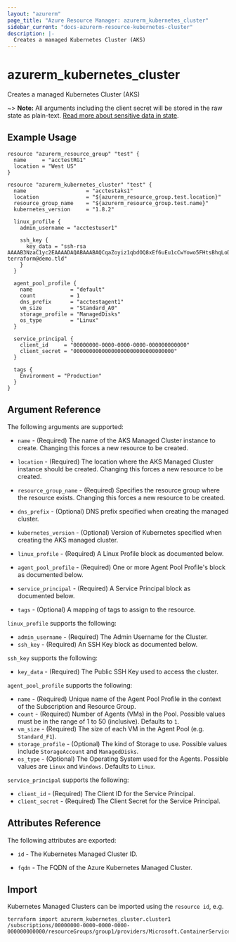 ```yaml
---
layout: "azurerm"
page_title: "Azure Resource Manager: azurerm_kubernetes_cluster"
sidebar_current: "docs-azurerm-resource-kubernetes-cluster"
description: |-
  Creates a managed Kubernetes Cluster (AKS)
---
```


# azurerm_kubernetes_cluster

Creates a managed Kubernetes Cluster (AKS)

~> **Note:** All arguments including the client secret will be stored in the raw state as plain-text.
[Read more about sensitive data in state](/docs/state/sensitive-data.html).


## Example Usage

```hcl
resource "azurerm_resource_group" "test" {
  name     = "acctestRG1"
  location = "West US"
}

resource "azurerm_kubernetes_cluster" "test" {
  name                   = "acctestaks1"
  location               = "${azurerm_resource_group.test.location}"
  resource_group_name    = "${azurerm_resource_group.test.name}"
  kubernetes_version     = "1.8.2"

  linux_profile {
    admin_username = "acctestuser1"

    ssh_key {
      key_data = "ssh-rsa AAAAB3NzaC1yc2EAAAADAQABAAABAQCqaZoyiz1qbdOQ8xEf6uEu1cCwYowo5FHtsBhqLoDnnp7KUTEBN+L2NxRIfQ781rxV6Iq5jSav6b2Q8z5KiseOlvKA/RF2wqU0UPYqQviQhLmW6THTpmrv/YkUCuzxDpsH7DUDhZcwySLKVVe0Qm3+5N2Ta6UYH3lsDf9R9wTP2K/+vAnflKebuypNlmocIvakFWoZda18FOmsOoIVXQ8HWFNCuw9ZCunMSN62QGamCe3dL5cXlkgHYv7ekJE15IA9aOJcM7e90oeTqo+7HTcWfdu0qQqPWY5ujyMw/llas8tsXY85LFqRnr3gJ02bAscjc477+X+j/gkpFoN1QEmt terraform@demo.tld"
    }
  }

  agent_pool_profile {
    name            = "default"
    count           = 1
    dns_prefix      = "acctestagent1"
    vm_size         = "Standard_A0"
    storage_profile = "ManagedDisks"
    os_type         = "Linux"
  }

  service_principal {
    client_id     = "00000000-0000-0000-0000-000000000000"
    client_secret = "00000000000000000000000000000000"
  }

  tags {
    Environment = "Production"
  }
}
```

## Argument Reference

The following arguments are supported:

* `name` - (Required) The name of the AKS Managed Cluster instance to create. Changing this forces a new resource to be created.

* `location` - (Required) The location where the AKS Managed Cluster instance should be created. Changing this forces a new resource to be created.

* `resource_group_name` - (Required) Specifies the resource group where the resource exists. Changing this forces a new resource to be created.

* `dns_prefix` - (Optional) DNS prefix specified when creating the managed cluster.

* `kubernetes_version` - (Optional) Version of Kubernetes specified when creating the AKS managed cluster.

* `linux_profile` - (Required) A Linux Profile block as documented below.

* `agent_pool_profile` - (Required) One or more Agent Pool Profile's block as documented below.

* `service_principal` - (Required) A Service Principal block as documented below.

* `tags` - (Optional) A mapping of tags to assign to the resource.

`linux_profile` supports the following:

* `admin_username` - (Required) The Admin Username for the Cluster.
* `ssh_key` - (Required) An SSH Key block as documented below.

`ssh_key` supports the following:

* `key_data` - (Required) The Public SSH Key used to access the cluster.

`agent_pool_profile` supports the following:

* `name` - (Required) Unique name of the Agent Pool Profile in the context of the Subscription and Resource Group.
* `count` - (Required) Number of Agents (VMs) in the Pool. Possible values must be in the range of 1 to 50 (inclusive). Defaults to `1`.
* `vm_size` - (Required) The size of each VM in the Agent Pool (e.g. `Standard_F1`).
* `storage_profile` - (Optional) The kind of Storage to use. Possible values include `StorageAccount` and `ManagedDisks`.
* `os_type` - (Optional) The Operating System used for the Agents. Possible values are `Linux` and `Windows`. Defaults to `Linux`.

`service_principal` supports the following:

* `client_id` - (Required) The Client ID for the Service Principal.
* `client_secret` - (Required) The Client Secret for the Service Principal.

## Attributes Reference

The following attributes are exported:

* `id` - The Kubernetes Managed Cluster ID.

* `fqdn` - The FQDN of the Azure Kubernetes Managed Cluster.

## Import

Kubernetes Managed Clusters can be imported using the `resource id`, e.g.

```shell
terraform import azurerm_kubernetes_cluster.cluster1 /subscriptions/00000000-0000-0000-0000-000000000000/resourceGroups/group1/providers/Microsoft.ContainerService/managedClusters/cluster1
```
